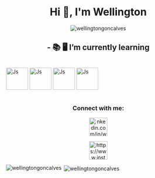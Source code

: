 <h1 align="center">Hi 👋, I'm Wellington</h1>
<p align="center"> <img src="https://komarev.com/ghpvc/?username=wellingtongoncalves&label=Profile%20views&color=0e75b6&style=flat" alt="wellingtongoncalves" /> </p>

<h2 align="center"> - 📚 🖥️  I’m currently learning</h3>

<div style="display: inline_block"><br>
 
<img align="center" alt="Js" height="60" width="60" src="https://cdn.jsdelivr.net/gh/devicons/devicon/icons/java/java-original-wordmark.svg"/>
<img img align="center" alt="Js" height="60" width="60"src="https://cdn.jsdelivr.net/gh/devicons/devicon/icons/python/python-original-wordmark.svg"/>
<img img align="center" alt="Js" height="60" width="60"src="https://cdn.jsdelivr.net/gh/devicons/devicon/icons/git/git-original-wordmark.svg"/> 
<img img align="center" alt="Js" height="60" width="60"src="https://cdn.jsdelivr.net/gh/devicons/devicon/icons/html5/html5-plain.svg"/>  
 
</div>
 
  
 
<div style="display: inline_block"><br>
 
<h3 align="center">Connect with me:</h3>
<p align="center">
<a href="https://www.linkedin.com/in/wellington-gon%C3%A7alves-b44118199/" target="blank"><img src="https://image.flaticon.com/icons/png/128/1384/1384889.png" alt="nkedin.com/in/wellington-gonçalves-b44118199/" height="50" width="50" "/></a></p>
 
<p align="center">
<a href="https://instagram.com/https://www.instagram.com/we_llington92/" target="blank"><img src="https://image.flaticon.com/icons/png/128/174/174855.png" alt="https://www.instagram.com/we_llington92/" height="50" width="50" "/></a></p>
 
</div>



<p align:"center"> <img align="left" src="https://github-readme-stats.vercel.app/api/top-langs?username=wellingtongoncalves&show_icons=true&locale=en&layout=compact" alt="wellingtongoncalves" /></p>

<p>&nbsp;<img align="center" src="https://github-readme-stats.vercel.app/api?username=wellingtongoncalves&show_icons=true&locale=en" alt="wellingtongoncalves" /></p>

